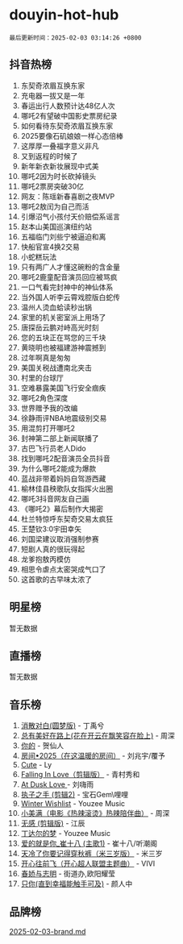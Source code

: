 # douyin-hot-hub

`最后更新时间：2025-02-03 03:14:26 +0800`

## 抖音热榜

1. 东契奇浓眉互换东家
1. 充电器一拔又是一年
1. 春运出行人数预计达48亿人次
1. 哪吒2有望破中国影史票房纪录
1. 如何看待东契奇浓眉互换东家
1. 2025要像石矶娘娘一样心态倍棒
1. 这厚厚一叠福字意义非凡
1. 又到返程的时候了
1. 新年新衣新妆展现中式美
1. 哪吒2因为时长砍掉镜头
1. 哪吒2票房突破30亿
1. 网友：陈瑶新春喜剧之夜MVP
1. 哪吒2敖闰为自己而活
1. 引爆沼气小孩付天价赔偿系谣言
1. 赵本山美国巡演纽约站
1. 五福临门刘些宁被逼迫和离
1. 快船官宣4换2交易
1. 小蛇糕玩法
1. 只有两广人才懂这碗粉的含金量
1. 哪吒2鹿童配音演员回应被骂疯
1. 一口气看完封神中的神仙体系
1. 当外国人听李云霄戏腔版白蛇传
1. 温州人烫血蛤读秒出锅
1. 家里的机关密室派上用场了
1. 唐探岳云鹏对峙高光时刻
1. 您的五块正在骂您的三千块
1. 黄晓明也被福建游神震撼到
1. 过年啊真是匆匆
1. 美国关税战遭南北夹击
1. 村里的台球厅
1. 空难暴露美国飞行安全痼疾
1. 哪吒2角色深度
1. 世界赠予我的改编
1. 徐静雨评NBA地震级别交易
1. 用混剪打开哪吒2
1. 封神第二部上新闻联播了
1. 古巴飞行员老人Dido
1. 找到哪吒2配音演员全员抖音
1. 为什么哪吒2能成为爆款
1. 蓝战非带着妈妈自驾游西藏
1. 榆林佳县秧歌队女指挥火出圈
1. 哪吒3抖音网友自己画
1. 《哪吒2》幕后制作大揭密
1. 杜兰特惊呼东契奇交易太疯狂
1. 王楚钦3:0宇田幸矢
1. 刘国梁建议取消强制参赛
1. 短剧人真的很玩得起
1. 龙爹抱敖丙模仿
1. 相思令虐点太密哭成气口了
1. 这首歌的古早味太浓了

## 明星榜

暂无数据

## 直播榜

暂无数据

## 音乐榜

1. [消散对白(圆梦版)](https://sf5-hl-cdn-tos.douyinstatic.com/obj/tos-cn-ve-2774/og4jB5I5IizzoZVAAAzWgBMAsMDWoArfwBOiFs) - 丁禹兮
1. [总有美好在路上(花在开云在飘笑容在脸上)](https://sf5-hl-cdn-tos.douyinstatic.com/obj/tos-cn-ve-2774/oU5u7NwtfBIvaNhoQBszOvAlRiAoiWAVVyBMq4) - 周深
1. [你的](https://sf5-hl-cdn-tos.douyinstatic.com/obj/tos-cn-ve-2774/oYuIeKf42jB7sEV6B2upMdpYAgfrQWj0FeRegh) - 贺仙人
1. [房间•2025（在这温暖的房间）](https://sf5-hl-cdn-tos.douyinstatic.com/obj/tos-cn-ve-2774/oMzJcnT8BgIetASeBfwfEeBQVNfACiCifhfZP7g) - 刘兆宇/覆予
1. [Cute](https://sf5-hl-cdn-tos.douyinstatic.com/obj/tos-cn-ve-2774/o4IbIzHWKAAB4wsS5qMBRiiAlEBGTpQRNfFvuo) - Ly
1. [Falling In Love（剪辑版）](https://sf5-hl-cdn-tos.douyinstatic.com/obj/tos-cn-ve-2774/o8ajpA8zzgBPahbBIO8AcKGBLJezFCRd1wfP9f) - 青村秀和
1. [ At Dusk  Love ](https://sf5-hl-cdn-tos.douyinstatic.com/obj/tos-cn-ve-2774/o8CrpCf5CaYgI4ZrtQgMQAFEfuGqNnRSDQAPBc) - 刘嗨雨
1. [执子之手 (剪辑2)](https://sf5-hl-cdn-tos.douyinstatic.com/obj/tos-cn-ve-2774/oUoZLQjCc31XzqsBnBQUNgeKtYPBcgbFDwtfcu) - 宝石Gem\哩哩
1. [Winter Wishlist](https://sf5-hl-cdn-tos.douyinstatic.com/obj/tos-cn-ve-2774/oIIgUOeamCFCVAzxN6MFRLIBlLGpUqQxeeHrLE) - Youzee Music
1. [小美满（电影《热辣滚烫》热辣陪伴曲）](https://sf5-hl-cdn-tos.douyinstatic.com/obj/tos-cn-ve-2774/o0GAn2lSgfZIDUgtevCGDQYnFg4CwnrBaxbTZL) - 周深
1. [无感 (剪辑版)](https://sf5-hl-cdn-tos.douyinstatic.com/obj/tos-cn-ve-2774/o0eIsUzJBDlQaQFC5OFlgbMEZC1TFYBftOBn6p) - 江辰
1. [丁达尔的梦](https://sf3-cdn-tos.douyinstatic.com/obj/tos-cn-ve-2774/oMU3WirUZBVQkAC9ccG5P2IQirziZM2RTInUY) - Youzee Music
1. [爱的就是你_崔十八 (主歌1)](https://sf5-hl-cdn-tos.douyinstatic.com/obj/tos-cn-ve-2774/oI5BO5DhFZ6UTcNCnZaOCBLtZ7WIMQGfgnXf5E) - 崔十八/听潮阁
1. [天冷了你要记得穿秋裤（米三岁版）](https://sf5-hl-cdn-tos.douyinstatic.com/obj/tos-cn-ve-2774/oQlIwVIDWiZ6BQilAorS7MA0AgCkQDvcZAdm1) - 米三岁
1. [开心往前飞（开心超人联盟主题曲）](https://sf5-hl-cdn-tos.douyinstatic.com/obj/tos-cn-ve-2774/9d8fb7c82cf1421fb93a9fe925275e0a) - VIVI
1. [春娇与志明](https://sf6-cdn-tos.douyinstatic.com/obj/tos-cn-ve-2774/e530d8fceb7044b39707d7f9ff54add1) - 街道办,欧阳耀莹
1. [只你(直到幸福能触手可及)](https://sf5-hl-cdn-tos.douyinstatic.com/obj/tos-cn-ve-2774/o0lBkRDzFTeaVSUz3ZZSCBVtZ5DIMQGfgmEAuE) - 颜人中

## 品牌榜

[2025-02-03-brand.md](2025-02-03-brand.md)
